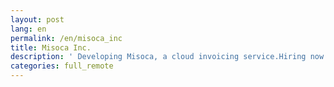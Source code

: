 ```yaml
---
layout: post
lang: en
permalink: /en/misoca_inc
title: Misoca Inc.
description: ' Developing Misoca, a cloud invoicing service.Hiring now '
categories: full_remote
---
```

